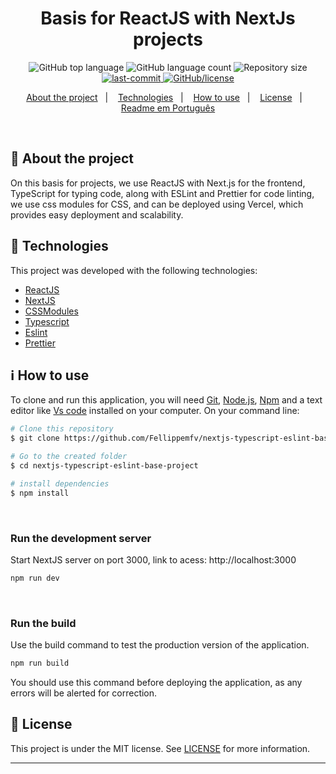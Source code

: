<h1 align="center">Basis for ReactJS with NextJs projects</h1>

<p align="center">
  <img alt="GitHub top language" src="https://img.shields.io/github/languages/top/Fellippemfv/nest-prisma-swagger-docker-base-project">

  <img alt="GitHub language count" src="https://img.shields.io/github/languages/count/Fellippemfv/nest-prisma-swagger-docker-base-project?color=red">

  <img alt="Repository size" src="https://img.shields.io/github/repo-size/Fellippemfv/nest-prisma-swagger-docker-base-project?color=yellow">

  <a href="https://github.com/Fellippemfv/nest-prisma-swagger-docker-base-project/commits/master">
   <img alt="last-commit" src="https://img.shields.io/github/last-commit/Fellippemfv/nest-prisma-swagger-docker-base-project">
  </a>

  <a href="https://github.com/Fellippemfv/nest-prisma-swagger-docker-base-project/blob/master/LICENSE.md">
   <img alt="GitHub/license" src="https://img.shields.io/github/license/Fellippemfv/nest-prisma-swagger-docker-base-project">
  </a>
</p>

<p align="center">
  <a href="#round_pushpin-about-the-project">About the project</a>&nbsp;&nbsp;&nbsp;|&nbsp;&nbsp;&nbsp;
  <a href="#rocket-technologies">Technologies</a>&nbsp;&nbsp;&nbsp;|&nbsp;&nbsp;&nbsp;
  <a href="#information_source-how-to-use">How to use</a>&nbsp;&nbsp;&nbsp;|&nbsp;&nbsp;&nbsp;
  <a href="#memo-license">License</a>&nbsp;&nbsp;&nbsp;|&nbsp;&nbsp;&nbsp;
  <a href="/docs/readme_pt-BR.md">Readme em Português</a>
</p>

<br>

## :round_pushpin: About the project

On this basis for projects, we use ReactJS with Next.js for the frontend, TypeScript for typing code, along with ESLint and Prettier for code linting, we use css modules for CSS, and can be deployed using Vercel, which provides easy deployment and scalability.

## :rocket: Technologies

This project was developed with the following technologies:

- [ReactJS](https://legacy.reactjs.org/docs/getting-started.html)
- [NextJS](https://nextjs.org/docs)
- [CSSModules](https://github.com/css-modules/css-modules)
- [Typescript](https://www.typescriptlang.org/docs/)
- [Eslint](https://eslint.org/docs/latest/)
- [Prettier](https://prettier.io/docs/en/options.html)

## :information_source: How to use

To clone and run this application, you will need [Git](https://git-scm.com), [Node.js](https://nodejs.org/en/), [Npm](https://www.npmjs.com/) and a text editor like [Vs code](https://code.visualstudio.com/) installed on your computer. On your command line:

```bash
# Clone this repository
$ git clone https://github.com/Fellippemfv/nextjs-typescript-eslint-base-project.git

# Go to the created folder
$ cd nextjs-typescript-eslint-base-project

# install dependencies
$ npm install
```

<br>

### Run the development server
Start NextJS server on port 3000, link to acess: http://localhost:3000

```bash
npm run dev
```

<br>

### Run the build

Use the build command to test the production version of the application.
```bash
npm run build
```
You should use this command before deploying the application, as any errors will be alerted for correction.
<br>

## :memo: License

This project is under the MIT license. See [LICENSE](https://github.com/Fellippemfv/nest-prisma-project-concepts/blob/master/LICENSE.md) for more information.

---
